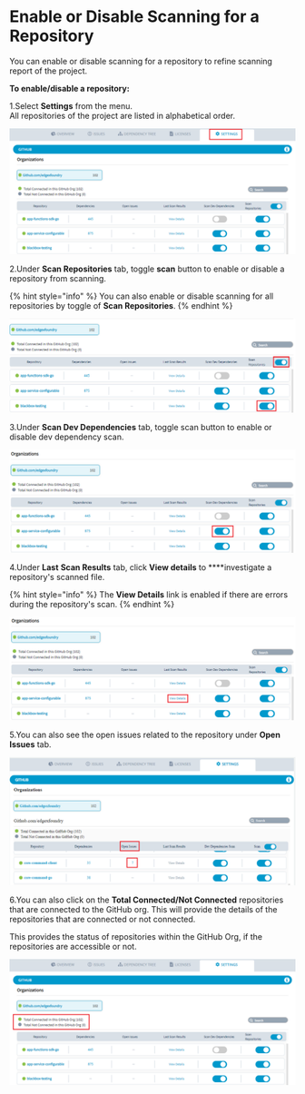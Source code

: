 # Enable or Disable Scanning for a Repository

You can enable or disable scanning for a repository to refine scanning report of the project.

**To enable/disable a repository:**

1.Select **Settings** from the menu.  
All repositories of the project are listed in alphabetical order. 

![Settings](../.gitbook/assets/new_settings.png)

2.Under **Scan Repositories** tab, toggle **scan** button to enable or disable a repository from scanning. 

{% hint style="info" %}
You can also enable or disable scanning for all repositories by toggle of **Scan Repositories**. 
{% endhint %}

![Enable Scan Repository](../.gitbook/assets/scan_repo.png)

3.Under **Scan Dev Dependencies** tab, toggle scan button to enable or disable dev dependency scan.

![Dev Dependency Scan](../.gitbook/assets/dev_depn.png)

 4.Under **Last** **Scan Results** tab, click **View details** to ****investigate a repository's scanned file.

{% hint style="info" %}
The **View Details** link is enabled if there are errors during the repository's scan.
{% endhint %}

![Last Scan Details ](../.gitbook/assets/view_results.png)

5.You can also see the open issues related to the repository under **Open Issues** tab.

![Open Issues](../.gitbook/assets/open_issues.png)

6.You can also click on the **Total Connected/Not Connected** repositories that are connected to the GitHub org.  This will provide the details of the repositories that are connected or not connected.  

This provides the status of repositories within the GitHub Org, if the repositories are accessible or not.

![GitHub List](../.gitbook/assets/github_list.png)








